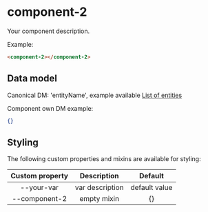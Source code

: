 # component-2

Your component description.

Example:
```html
<component-2></component-2>
```

## Data model
[comment]: <> (use either one of the data model docs examples)

Canonical DM: 'entityName', example available [List of entities](http://bbva-files.s3.amazonaws.com/cells/bbva-catalog/index.html?guide=wu2_dataModelEntitiesAndDefinition)

Component own DM example:

```json
{}
```

## Styling

The following custom properties and mixins are available for styling:

| Custom property | Description     | Default        |
|:---------------:|:---------------:| :-------------:|
| --your-var      | var description | default value  |
| --component-2  | empty mixin     | {}             |
